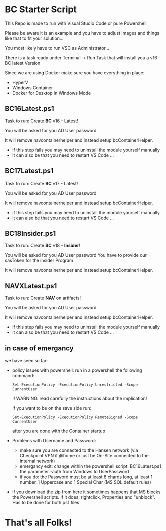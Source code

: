 # BC Starter Script
This Repo is made to run with Visual Studio Code or pure Powershell

Please be aware it is an example and you have to adjust Images and things like that to fit your solution...

You most likely have to run VSC as Administrator...

There is a task ready under Terminal -> Run Task that will install you a v16 BC latest Version

Since we are using Docker make sure you have everything in place:
- HyperV
- Windows Container
- Docker for Desktop in Windows Mode

## BC16Latest.ps1
Task to run: Create **BC** v16 - Latest!

You will be asked for you AD User password

It will remove navcontainerhelper and instead setup bcContainerHelper.
- if this step fails you may need to uninstall the module yourself manually
- it can also be that you need to restart VS Code ...

## BC17Latest.ps1
Task to run: Create **BC** v17 - Latest!

You will be asked for you AD User password

It will remove navcontainerhelper and instead setup bcContainerHelper.
- if this step fails you may need to uninstall the module yourself manually
- it can also be that you need to restart VS Code ...

## BC18Insider.ps1
Task to run: Create **BC** v18 - **Insider**!

You will be asked for you AD User password
You have to provide our sasToken for the insider Program

It will remove navcontainerhelper and instead setup bcContainerHelper.

## NAVXLatest.ps1
Task to run: Create **NAV** on artifacts!

You will be asked for you AD User password

It will remove navcontainerhelper and instead setup bcContainerHelper.
- if this step fails you may need to uninstall the module yourself manually
- it can also be that you need to restart VS Code ...

## in case of emergancy 
we have seen so far:
- policy issues with powershell: run in a powershell the following command:
    ```
    Set-ExecutionPolicy -ExecutionPolicy Unrestricted -Scope CurrentUser
    ```
  
  !! WARNING: read carefully the instructions about the implication!
  
  If you want to be on the save side run: 
  
    ```
    Set-ExecutionPolicy -ExecutionPolicy RemoteSigned -Scope CurrentUser
    ```
  
  after you are done with the Container startup

- Problems with Username and Password:
  - make sure you are connected to the Hansen network (via Checkpoint VPN if @home or just be On-Site connected to the internal network)
   - emergancy exit: change within the powershell script: BC16Latest.ps1 the parameter -auth from Windows to UserPassword
    - if you do: the Password must be at least 8 chards long, at least 1 number, 1 Uppercase and 1 Special Char (MS SQL default rules)
    
- if you download the zip from here it sometimes happens that MS blocks the Powershell scripts. If it does: rightclick, Properties and "unblock". Has to be done for both ps1 files

  
# That's all Folks!
